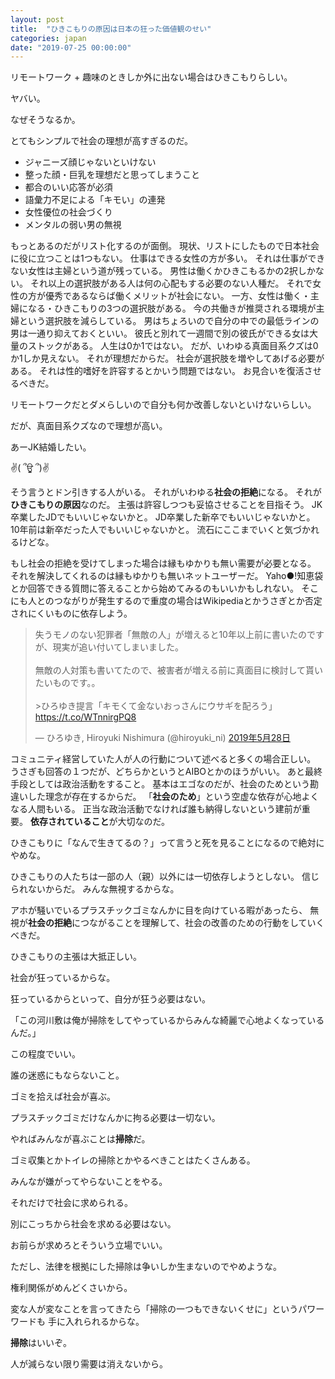 ```yaml
---
layout: post
title:  "ひきこもりの原因は日本の狂った価値観のせい"
categories: japan
date: "2019-07-25 00:00:00"
---
```


リモートワーク + 趣味のときしか外に出ない場合はひきこもりらしい。

ヤバい。

なぜそうなるか。

とてもシンプルで社会の理想が高すぎるのだ。

- ジャニーズ顔じゃないといけない
- 整った顔・巨乳を理想だと思ってしまうこと
- 都合のいい応答が必須
- 語彙力不足による「キモい」の連発
- 女性優位の社会づくり
- メンタルの弱い男の無視

もっとあるのだがリスト化するのが面倒。
現状、リストにしたもので日本社会に役に立つことは1つもない。
仕事はできる女性の方が多い。
それは仕事ができない女性は主婦という道が残っている。
男性は働くかひきこもるかの2択しかない。
それ以上の選択肢がある人は何の心配もする必要のない人種だ。
それで女性の方が優秀であるならば働くメリットが社会にない。
一方、女性は働く・主婦になる・ひきこもりの3つの選択肢がある。
今の共働きが推奨される環境が主婦という選択肢を減らしている。
男はちょろいので自分の中での最低ラインの男は一通り抑えておくといい。
彼氏と別れて一週間で別の彼氏ができる女は大量のストックがある。
人生は0か1ではない。
だが、いわゆる真面目系クズは0か1しか見えない。
それが理想だからだ。
社会が選択肢を増やしてあげる必要がある。
それは性的嗜好を許容するとかいう問題ではない。
お見合いを復活させるべきだ。

リモートワークだとダメらしいので自分も何か改善しないといけないらしい。

だが、真面目系クズなので理想が高い。

あーJK結婚したい。

✌( ՞ਊ ՞)✌

そう言うとドン引きする人がいる。
それがいわゆる**社会の拒絶**になる。
それが**ひきこもりの原因**なのだ。
主張は許容しつつも妥協させることを目指そう。
JK卒業したJDでもいいじゃないかと。
JD卒業した新卒でもいいじゃないかと。
10年前は新卒だった人でもいいじゃないかと。
流石にここまでいくと気づかれるけどな。

もし社会の拒絶を受けてしまった場合は縁もゆかりも無い需要が必要となる。
それを解決してくれるのは縁もゆかりも無いネットユーザーだ。
Yaho●!知恵袋とか回答できる質問に答えることから始めてみるのもいいかもしれない。
そこにも人とのつながりが発生するので重度の場合はWikipediaとかうさぎとか否定されにくいものに依存しよう。

<blockquote class="twitter-tweet tw-align-center" data-lang="ja"><p lang="ja" dir="ltr">失うモノのない犯罪者「無敵の人」が増えると10年以上前に書いたのですが、現実が追い付いてしまいました。<br><br>無敵の人対策も書いてたので、被害者が増える前に真面目に検討して貰いたいものです。。<br><br>&gt;ひろゆき提言「キモくて金ないおっさんにウサギを配ろう」<a href="https://t.co/WTnnirgPQ8">https://t.co/WTnnirgPQ8</a></p>&mdash; ひろゆき, Hiroyuki Nishimura (@hiroyuki_ni) <a href="https://twitter.com/hiroyuki_ni/status/1133262577402810370?ref_src=twsrc%5Etfw">2019年5月28日</a></blockquote>
<script async src="https://platform.twitter.com/widgets.js" charset="utf-8"></script>

コミュニティ経営していた人が人の行動について述べると多くの場合正しい。
うさぎも回答の１つだが、どちらかというとAIBOとかのほうがいい。
あと最終手段としては政治活動をすること。
基本はエゴなのだが、社会のためという勘違いした理念が存在するからだ。
「**社会のため**」という空虚な依存が心地よくなる人間もいる。
正当な政治活動でなければ誰も納得しないという建前が重要。
**依存されていること**が大切なのだ。

ひきこもりに「なんで生きてるの？」って言うと死を見ることになるので絶対にやめな。

ひきこもりの人たちは一部の人（親）以外には一切依存しようとしない。
信じられないからだ。
みんな無視するからな。

アホが騒いでいるプラスチックゴミなんかに目を向けている暇があったら、
無視が**社会の拒絶**につながることを理解して、社会の改善のための行動をしていくべきだ。


ひきこもりの主張は大抵正しい。


社会が狂っているからな。


狂っているからといって、自分が狂う必要はない。


「この河川敷は俺が掃除をしてやっているからみんな綺麗で心地よくなっているんだ。」

この程度でいい。

誰の迷惑にもならないこと。

ゴミを拾えば社会が喜ぶ。

プラスチックゴミだけなんかに拘る必要は一切ない。

やればみんなが喜ぶことは**掃除**だ。

ゴミ収集とかトイレの掃除とかやるべきことはたくさんある。

みんなが嫌がってやらないことをやる。

それだけで社会に求められる。

別にこっちから社会を求める必要はない。

お前らが求めろとそういう立場でいい。

ただし、法律を根拠にした掃除は争いしか生まないのでやめような。

権利関係がめんどくさいから。

変な人が変なことを言ってきたら「掃除の一つもできないくせに」というパワーワードも
手に入れられるからな。

**掃除**はいいぞ。

人が減らない限り需要は消えないから。
